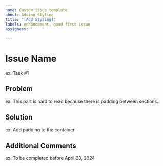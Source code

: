```yaml
---
name: Custom issue template
about: Adding Styling
title: "[Add Styling]"
labels: enhancement, good first issue
assignees: ''

---
```


# Issue Name
ex: Task #1

## Problem 
ex: This part is hard to read because there is padding between sections.

## Solution
ex: Add padding to the container

## Additional Comments
ex: To be completed before April 23, 2024
